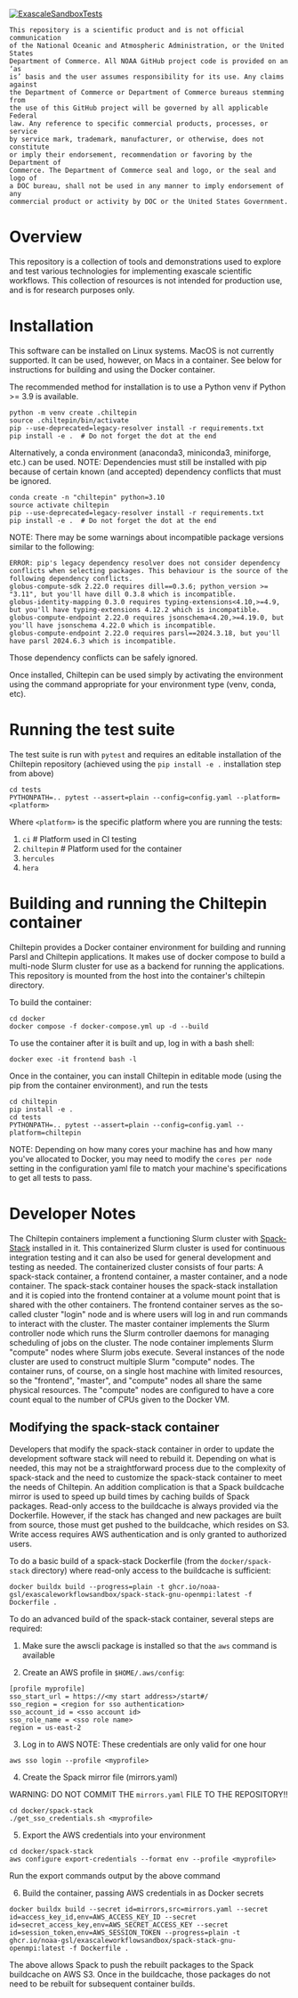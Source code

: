 [![ExascaleSandboxTests](https://github.com/NOAA-GSL/ExascaleWorkflowSandbox/actions/workflows/docker-slurm.yml/badge.svg)](https://github.com/NOAA-GSL/ExascaleWorkflowSandbox/actions/workflows/docker-slurm.yml)

```
This repository is a scientific product and is not official communication
of the National Oceanic and Atmospheric Administration, or the United States
Department of Commerce. All NOAA GitHub project code is provided on an ‘as
is’ basis and the user assumes responsibility for its use. Any claims against
the Department of Commerce or Department of Commerce bureaus stemming from
the use of this GitHub project will be governed by all applicable Federal
law. Any reference to specific commercial products, processes, or service
by service mark, trademark, manufacturer, or otherwise, does not constitute
or imply their endorsement, recommendation or favoring by the Department of
Commerce. The Department of Commerce seal and logo, or the seal and logo of
a DOC bureau, shall not be used in any manner to imply endorsement of any
commercial product or activity by DOC or the United States Government.
```

# Overview

This repository is a collection of tools and demonstrations used to explore
and test various technologies for implementing exascale scientific workflows.
This collection of resources is not intended for production use, and is for
research purposes only.

# Installation

This software can be installed on Linux systems.  MacOS is not currently
supported.  It can be used, however, on Macs in a container.  See below for
instructions for building and using the Docker container.

The recommended method for installation is to use a Python venv if
Python >= 3.9 is available.

```
python -m venv create .chiltepin
source .chiltepin/bin/activate
pip --use-deprecated=legacy-resolver install -r requirements.txt
pip install -e .  # Do not forget the dot at the end
```

Alternatively, a conda environment (anaconda3, miniconda3, miniforge, etc.)
can be used. NOTE: Dependencies must still be installed with pip because
of certain known (and accepted) dependency conflicts that must be ignored.

```
conda create -n "chiltepin" python=3.10
source activate chiltepin
pip --use-deprecated=legacy-resolver install -r requirements.txt
pip install -e .  # Do not forget the dot at the end
```

NOTE: There may be some warnings about incompatible package versions similar
to the following:

```
ERROR: pip's legacy dependency resolver does not consider dependency conflicts when selecting packages. This behaviour is the source of the following dependency conflicts.
globus-compute-sdk 2.22.0 requires dill==0.3.6; python_version >= "3.11", but you'll have dill 0.3.8 which is incompatible.
globus-identity-mapping 0.3.0 requires typing-extensions<4.10,>=4.9, but you'll have typing-extensions 4.12.2 which is incompatible.
globus-compute-endpoint 2.22.0 requires jsonschema<4.20,>=4.19.0, but you'll have jsonschema 4.22.0 which is incompatible.
globus-compute-endpoint 2.22.0 requires parsl==2024.3.18, but you'll have parsl 2024.6.3 which is incompatible.
```

Those dependency conflicts can be safely ignored.

Once installed, Chiltepin can be used simply by activating the environment using
the command appropriate for your environment type (venv, conda, etc).

# Running the test suite

The test suite is run with `pytest` and requires an editable installation of the Chiltepin
repository (achieved using the `pip install -e .` installation step from above)

```
cd tests
PYTHONPATH=.. pytest --assert=plain --config=config.yaml --platform=<platform>
```

Where `<platform>` is the specific platform where you are running the tests:

1. `ci`         #  Platform used in CI testing
2. `chiltepin`  #  Platform used for the container
3. `hercules`
3. `hera`

# Building and running the Chiltepin container

Chiltepin provides a Docker container environment for building and running Parsl and Chiltepin
applications. It makes use of docker compose to build a multi-node Slurm cluster for use as a
backend for running the applications.  This repository is mounted from the host into the container's
chiltepin directory.

To build the container:

```
cd docker
docker compose -f docker-compose.yml up -d --build
```

To use the container after it is built and up, log in with a bash shell:

```
docker exec -it frontend bash -l
```

Once in the container, you can install Chiltepin in editable mode (using the pip from the
container environment), and run the tests

```
cd chiltepin
pip install -e .
cd tests
PYTHONPATH=.. pytest --assert=plain --config=config.yaml --platform=chiltepin
```

NOTE: Depending on how many cores your machine has and how many you've allocated to Docker,
you may need to modify the `cores per node` setting in the configuration yaml file to match
your machine's specifications to get all tests to pass.

# Developer Notes

The Chiltepin containers implement a functioning Slurm cluster with [Spack-Stack](https://spack-stack.readthedocs.io/en/latest/)
installed in it. This containerized Slurm cluster is used for continuous integration testing and it can also be used for general
development and testing as needed.  The containerized cluster consists of four parts: A spack-stack container, a frontend
container, a master container, and a node container.  The spack-stack container houses the spack-stack installation and it is
copied into the frontend container at a volume mount point that is shared with the other containers.  The frontend container
serves as the so-called cluster "login" node and is where users will log in and run commands to interact with the cluster. The
master container implements the Slurm controller node which runs the Slurm controller daemons for managing scheduling of jobs
on the cluster.  The node container implements Slurm "compute" nodes where Slurm jobs execute.  Several instances of the node
cluster are used to construct multiple Slurm "compute" nodes.  The container runs, of course, on a single host machine with
limited resources, so the "frontend", "master", and "compute" nodes all share the same physical resources.  The "compute" nodes
are configured to have a core count equal to the number of CPUs given to the Docker VM.

## Modifying the spack-stack container
Developers that modify the spack-stack container in order to update the development software stack will need to rebuild it.
Depending on what is needed, this may not be a straightforward process due to the complexity of spack-stack and the need to
customize the spack-stack container to meet the needs of Chiltepin. An addition complication is that a Spack buildcache mirror
is used to speed up build times by caching builds of Spack packages.  Read-only access to the buildcache is always provided
via the Dockerfile.  However, if the stack has changed and new packages are built from source, those must get pushed to the
buildcache, which resides on S3.  Write access requires AWS authentication and is only granted to authorized users.


To do a basic build of a spack-stack Dockerfile (from the `docker/spack-stack` directory) where read-only access to the
buildcache is sufficient:

```
docker buildx build --progress=plain -t ghcr.io/noaa-gsl/exascaleworkflowsandbox/spack-stack-gnu-openmpi:latest -f Dockerfile .
```

To do an advanced build of the spack-stack container, several steps are required:

1. Make sure the awscli package is installed so that the `aws` command is available

2. Create an AWS profile in `$HOME/.aws/config`:
```
[profile myprofile]
sso_start_url = https://<my start address>/start#/
sso_region = <region for sso authentication>
sso_account_id = <sso account id>
sso_role_name = <sso role name>
region = us-east-2
```

3. Log in to AWS
NOTE: These credentials are only valid for one hour
```
aws sso login --profile <myprofile>
```

4. Create the Spack mirror file (mirrors.yaml) 

WARNING: DO NOT COMMIT THE `mirrors.yaml` FILE TO THE REPOSITORY!!
```
cd docker/spack-stack
./get_sso_credentials.sh <myprofile>
```

5. Export the AWS credentials into your environment
```
cd docker/spack-stack
aws configure export-credentials --format env --profile <myprofile>
```

Run the export commands output by the above command

6. Build the container, passing AWS credentials in as Docker secrets 
```
docker buildx build --secret id=mirrors,src=mirrors.yaml --secret id=access_key_id,env=AWS_ACCESS_KEY_ID --secret id=secret_access_key,env=AWS_SECRET_ACCESS_KEY --secret id=session_token,env=AWS_SESSION_TOKEN --progress=plain -t ghcr.io/noaa-gsl/exascaleworkflowsandbox/spack-stack-gnu-openmpi:latest -f Dockerfile .
```

The above allows Spack to push the rebuilt packages to the Spack buildcache on AWS S3.
Once in the buildcache, those packages do not need to be rebuilt for subsequent container
builds.
